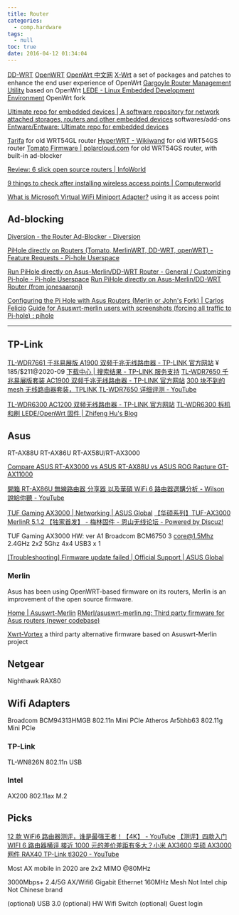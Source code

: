 ```yaml
---
title: Router
categories:
  - comp.hardware
tags:
  - null
toc: true
date: 2016-04-12 01:34:04
---
```


[DD-WRT](http://www.dd-wrt.com/)
[OpenWRT](http://www.openwrt.org/) [OpenWrt 中文网](http://www.openwrt.org.cn/)
[X-Wrt](https://bitsum.com/xwrt.htm/) a set of packages and patches to enhance the end user experience of OpenWrt
[Gargoyle Router Management Utility](https://www.gargoyle-router.com/) based on OpenWrt
[LEDE - Linux Embedded Development Environment](https://www.lede-project.org/) OpenWrt fork

[Ultimate repo for embedded devices | A software repository for network attached storages, routers and other embedded devices](https://entware.net/) softwares/add-ons
[Entware/Entware: Ultimate repo for embedded devices](https://github.com/Entware/entware)

[Tarifa](http://tarifa.sourceforge.net/) for old WRT54GL router
[HyperWRT - Wikiwand](https://www.wikiwand.com/en/HyperWRT) for old WRT54GS router
[Tomato Firmware | polarcloud.com](http://www.polarcloud.com/tomato) for old WRT54GS router, with built-in ad-blocker

[Review: 6 slick open source routers | InfoWorld](http://www.infoworld.com/article/3106865/networking/review-6-slick-open-source-routers.html)

[9 things to check after installing wireless access points | Computerworld](http://www.computerworld.com/article/3112958/wireless-networking/9-things-to-check-after-installing-wireless-access-points.html)

[What is Microsoft Virtual WiFi Miniport Adapter?](https://helpdeskgeek.com/windows-7/what-is-microsoft-virtual-wifi-miniport-adapter/) using it as access point

## Ad-blocking

[Diversion - the Router Ad-Blocker - Diversion](https://diversion.ch/)

[PiHole directly on Routers (Tomato, MerlinWRT, DD-WRT, openWRT) - Feature Requests - Pi-hole Userspace](https://discourse.pi-hole.net/t/pihole-directly-on-routers-tomato-merlinwrt-dd-wrt-openwrt/1314)

[Run PiHole directly on Asus-Merlin/DD-WRT Router - General / Customizing Pi-hole - Pi-hole Userspace](https://discourse.pi-hole.net/t/run-pihole-directly-on-asus-merlin-dd-wrt-router/182)
[Run PiHole directly on Asus-Merlin/DD-WRT Router (from jonesaaronj)](https://gist.github.com/outlyer/1d0a99ef5a76252342a611a85751a5c1)

[Configuring the Pi Hole with Asus Routers (Merlin or John's Fork) | Carlos Felicio](https://web.archive.org/web/20201004175701/https://carlosfelic.io/network/configuring-the-pi-hole-with-asus-routers-merlin-or-johns-fork/)
[Guide for Asuswrt-merlin users with screenshots (forcing all traffic to Pi-hole) : pihole](https://www.reddit.com/r/pihole/comments/dfm5j4/guide_for_asuswrtmerlin_users_with_screenshots/)

---

## TP-Link

[TL-WDR7661 千兆易展版 A1900 双频千兆无线路由器 - TP-LINK 官方网站](https://www.tp-link.com.cn/product_1586.html) ¥ 185/\$211@2020-09
[下载中心 | 搜索结果 - TP-LINK 服务支持](https://service.tp-link.com.cn/search_download.html?level1=0&level2=0&prodcut=0&kw=TL-WDR7661%E5%8D%83%E5%85%86%E7%89%88)
[TL-WDR7650 千兆易展版套装 AC1900 双频千兆无线路由器 - TP-LINK 官方网站](https://www.tp-link.com.cn/product_1368.html)
[300 块不到的 mesh 无线路由器套装，TPLINK TL-WDR7650 详细评测 - YouTube](https://www.youtube.com/watch?v=pghYYFk70rw)

[TL-WDR6300 AC1200 双频无线路由器 - TP-LINK 官方网站](https://www.tp-link.com.cn/product_363.html)
[TL-WDR6300 拆机和刷 LEDE/OpenWrt 固件 | Zhifeng Hu's Blog](https://blog.huzhifeng.com/2018/05/20/TL-WDR6300/)

## Asus

RT-AX88U
RT-AX86U
RT-AX58U/RT-AX3000

[Compare ASUS RT-AX3000 vs ASUS RT-AX88U vs ASUS ROG Rapture GT-AX11000](https://www.bhphotovideo.com/c/compare/ASUS_RT-AX3000_vs_ASUS_RT-AX88U_vs_ASUS_ROG_Rapture_GT-AX11000/BHitems/1554741-REG_1435992-REG_1451692-REG)

[開箱 RT-AX86U 無線路由器 分享器 以及華碩 WiFi 6 路由器選購分析 - Wilson 說給你聽 - YouTube](https://www.youtube.com/watch?v=JDFcmm_74As&t=198)

[TUF Gaming AX3000 | Networking | ASUS Global](https://www.asus.com/Networking/TUF-Gaming-AX3000/)
[【华硕系列】TUF-AX3000 MerlinR 5.1.2 【独家首发】 - 梅林固件 - 恩山无线论坛 - Powered by Discuz!](https://www.right.com.cn/forum/thread-3247229-1-1.html)

TUF Gaming AX3000 HW: ver A1
Broadcom BCM6750 3 core@1.5Mhz
2.4GHz 2x2
5Ghz 4x4
USB3 x 1

[[Troubleshooting] Firmware update failed | Official Support | ASUS Global](https://www.asus.com/support/FAQ/1030652/)

### Merlin

Asus has been using OpenWRT-based firmware on its routers, Merlin is an improvement of the open source firmware.

[Home | Asuswrt-Merlin](https://www.asuswrt-merlin.net/)
[RMerl/asuswrt-merlin.ng: Third party firmware for Asus routers (newer codebase)](https://github.com/RMerl/asuswrt-merlin.ng)

[Xwrt-Vortex](http://xvtx.ru/xwrt/) a third party alternative firmware based on Asuswrt-Merlin project

## Netgear

Nighthawk RAX80

## Wifi Adapters

Broadcom BCM94313HMGB 802.11n Mini PCIe
Atheros Ar5bhb63 802.11g Mini PCIe

### TP-Link

TL-WN826N 802.11n USB

### Intel

AX200 802.11ax M.2

## Picks

[12 款 WiFi6 路由器测评，谁是最强王者！【4K】 - YouTube](https://www.youtube.com/watch?v=f6Q1iH6ff8s)
[【测评】四款入门 WIFI 6 路由器横评 接近 1000 元的差价差距有多大？小米 AX3600 华硕 AX3000 网件 RAX40 TP-Link tl3020 - YouTube](https://www.youtube.com/watch?v=vTO7etVhGJc)

Most AX mobile in 2020 are 2x2 MIMO @80MHz

3000Mbps+
2.4/5G AX/Wifi6
Gigabit Ethernet
160MHz
Mesh
Not Intel chip
Not Chinese brand

(optional) USB 3.0
(optional) HW Wifi Switch
(optional) Guest login
